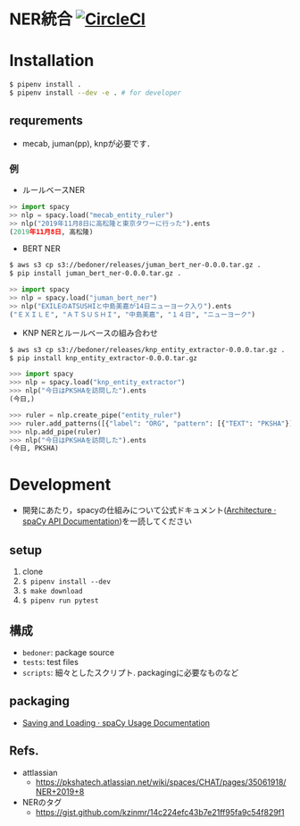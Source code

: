 # NER統合 [![CircleCI](https://circleci.com/gh/PKSHATechnology/bedore-ner.svg?style=svg&circle-token=d27152116259f09d7e229ee7d5ad5f095989fc7d)](https://circleci.com/gh/PKSHATechnology/bedore-ner)

# Installation

```bash
$ pipenv install .
$ pipenv install --dev -e . # for developer
```

## requrements

- mecab, juman(pp), knpが必要です．

### 例

- ルールベースNER

```python
>> import spacy
>> nlp = spacy.load("mecab_entity_ruler")
>> nlp("2019年11月8日に高松隆と東京タワーに行った").ents
(2019年11月8日, 高松隆)
```

- BERT NER

```bash
$ aws s3 cp s3://bedoner/releases/juman_bert_ner-0.0.0.tar.gz .
$ pip install juman_bert_ner-0.0.0.tar.gz .
```
```python
>> import spacy
>> nlp = spacy.load("juman_bert_ner")
>> nlp("EXILEのATSUSHIと中島美嘉が14日ニューヨーク入り").ents
("ＥＸＩＬＥ", "ＡＴＳＵＳＨＩ", "中島美嘉", "１４日", "ニューヨーク")
```

- KNP NERとルールベースの組み合わせ

```bash
$ aws s3 cp s3://bedoner/releases/knp_entity_extractor-0.0.0.tar.gz .
$ pip install knp_entity_extractor-0.0.0.tar.gz
```
```python
>>> import spacy
>>> nlp = spacy.load("knp_entity_extractor")
>>> nlp("今日はPKSHAを訪問した").ents
(今日,)

>>> ruler = nlp.create_pipe("entity_ruler")
>>> ruler.add_patterns([{"label": "ORG", "pattern": [{"TEXT": "PKSHA"}]}])
>>> nlp.add_pipe(ruler)
>>> nlp("今日はPKSHAを訪問した").ents
(今日, PKSHA)
```

# Development

- 開発にあたり，spacyの仕組みについて公式ドキュメント([Architecture · spaCy API Documentation](https://spacy.io/api))を一読してください

## setup

1. clone
2. `$ pipenv install --dev`
3. `$ make download`
4. `$ pipenv run pytest`

## 構成

- `bedoner`: package source
- `tests`: test files
- `scripts`: 細々としたスクリプト. packagingに必要なものなど

## packaging

- [Saving and Loading · spaCy Usage Documentation](https://spacy.io/usage/saving-loading)


## Refs.

- attlassian 
	- https://pkshatech.atlassian.net/wiki/spaces/CHAT/pages/35061918/NER+2019+8
- NERのタグ
	- https://gist.github.com/kzinmr/14c224efc43b7e21ff95fa9c54f829f1

